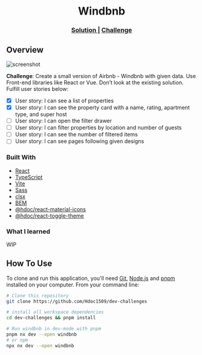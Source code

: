 <h1 align="center">Windbnb</h1>

<div align="center">
  <h3>
    <a href="https://hdoc-windbnb.netlify.app">
      Solution
    </a>
    <span> | </span>
    <a href="https://legacy.devchallenges.io/challenges/3JFYedSOZqAxYuOCNmYD">
      Challenge
    </a>
  </h3>
</div>

## Overview

<!-- TODO: Update screenshot once project has completed -->

![screenshot](https://user-images.githubusercontent.com/16707738/92399059-5716eb00-f132-11ea-8b14-bcacdc8ec97b.png)

**Challenge**: Create a small version of Airbnb - Windbnb with given data. Use Front-end libraries like React or Vue. Don’t look at the existing solution. Fulfill user stories below:

- [x] User story: I can see a list of properties
- [x] User story: I can see the property card with a name, rating, apartment type, and super host
- [ ] User story: I can open the filter drawer
- [ ] User story: I can filter properties by location and number of guests
- [ ] User story: I can see the number of filtered items
- [ ] User story: I can see pages following given designs

### Built With

- [React](https://reactjs.dev/)
- [TypeScript](https://www.typescriptlang.org/)
- [Vite](https://vitejs.dev/)
- [Sass](https://sass-lang.com/)
- [clsx](https://github.com/lukeed/clsx#readme)
- [BEM](https://getbem.com/)
- [@hdoc/react-material-icons](https://www.npmjs.com/package/@hdoc/react-material-icons)
- [@hdoc/react-toggle-theme](https://www.npmjs.com/package/@hdoc/react-toggle-theme)

### What I learned

WIP

## How To Use

To clone and run this application, you'll need [Git](https://git-scm.com), [Node.js](https://nodejs.org/en/download/) and [pnpm](https://pnpm.io/installation) installed on your computer. From your command line:

```bash
# Clone this repository
git clone https://github.com/Hdoc1509/dev-challenges

# install all workspace dependencies
cd dev-challenges && pnpm install

# Run windbnb in dev-mode with pnpm
pnpm nx dev --open windbnb
# or npm
npx nx dev --open windbnb
```
